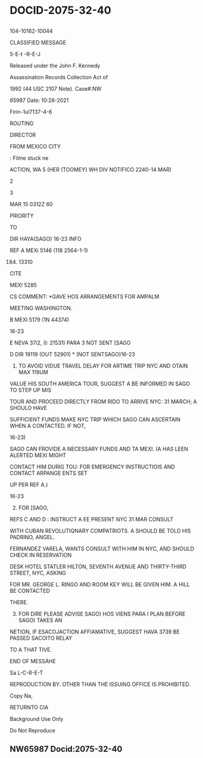 # DOCID-2075-32-40

##
104-10162-10044

CLASSIFIED MESSAGE

5-E-t -R-E-J

Released under the John F. Kennedy

Assassination Records Collection Act of

1992 (44 USC 2107 Note). Case#:NW

65987 Date: 10:28-2021

Firin-1ul7137-4-6

ROUTING

DIRECTOR

FROM MEXICO CITY

: Filme stuck ne

ACTION, WA 5 (HER (TOOMEY) WH DIV NOTIFICO 2240-14 MAR)

2

3

MAR 15 0312Z 60

PRIORITY

TO

DIR HAYA(SAGO) 16-23 INFO

REF A MEXi 5146 (118 2564-1-1)

184. 13310

CITE

MEX! 5285

CS COMMENT: *GAVE HOS ARRANGEMENTS FOR AMPALM

MEETING WASHINGTON.

B MEXI 5179 (1N 44374)

16-23

E NEVA 37i2, (I: 21531) PARA 3 NOT SENT [SAGO

D DIR 19119 (OUT 52901) * (NOT SENTSAGO)16-23

1. TO AVOID VIDUE TRAVEL DELAY FOR ARTIME TRIP NYC AND OTAIN MAX 119UM

VALUE HIS SOUTH AMERICA TOUR, SUGGEST A BE INFORMED IN SAGO TO STEP UP MIS

TOUR AND PROCEED DIRECTLY FROM RIDO TO ARRIVE NYC: 31 MARCH; A SHOULO HAVE

SUFFICIENT FUNDS MAKE NYC TRIP WHICH SAGO CAN ASCERTAIN WHEN A CONTACTED. IF NOT,

16-23)

SAGO CAN FROVIDE A NECESSARY FUNDS AND TA MEXI. (A HAS LEEN ALERTED MEXI MIGHT

CONTACT HIM DURIG TOU: FOR EMERGENCY INSTRUCTIOIS AND CONTACT ARPANGE ENTS SET

UP PER REF A.)

16-23

2. FOR [SAGO,

REFS C AND D : INSTRUCT A EE PRESENT NYC 31 MAR CONSULT

WITH CUBAN REVOLUTIQNARY COMPATRIOTS. A SHOULD BE TOLD HIS PADRINO, ANGEL.

FERNANDEZ VARELA, WANTS CONSULT WITH HIM IN NYC, AND SHOULD CHECK IN RESERVATION

DESK HOTEL STATLER HILTON, SEVENTH AVENUE AND THIRTY-THIRD STREET, NYC, ASKING

FOR MR. GEORGE L. RINGO AND ROOM KEY WILL BE GIVEN HIM. A HILL BE CONTACTED

THERE.

3. FOR DIRE PLEASE ADVISE SAGO) HOS VIENS PARA I PLAN BEFORE SAGO) TAKES AN

NETION, IF ESACOJACTION AFFIAMATIVE, SUGGEST HAVA 3739 BE PASSED SACOITO RELAY

TO A THAT TIVE.

END OF MESSÁHE

Sa L-C-R-E-T

REPRODUCTION BY. OTHER THAN THE ISSUING OFFICE IS PROHIBITED.

Copy Na,

RETURNTO CIA

Background Use Only

Do Not Reproduce

NW65987 Docid:2075-32-40
---

